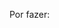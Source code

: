 Por fazer: 

[i14]: https://github.com/Ricordy/SD/issues/14  
[i15]: https://github.com/Ricordy/SD/issues/15  
[i16]: https://github.com/Ricordy/SD/issues/16  
[i17]: https://github.com/Ricordy/SD/issues/17  
[i18]: https://github.com/Ricordy/SD/issues/18  
[i19]: https://github.com/Ricordy/SD/issues/19  